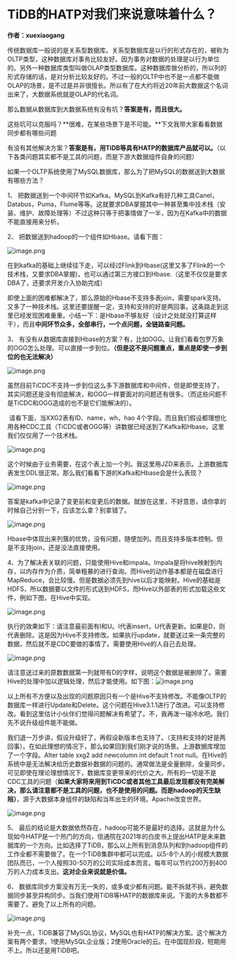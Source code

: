 # TiDB的HATP对我们来说意味着什么？

**作者：xuexiaogang**



传统数据库一般说的是关系型数据库。关系型数据库是以行的形式存在的，被称为OLTP类型，这种数据库对事务比较友好。因为事务对数据的处理是以行为单位的。另外一种数据库类型叫做OLAP类型数据库。这种数据库做分析的，所以列的形式存储的话，是对分析比较友好的。不过一般的OLTP中也不是一点都不能做OLAP的场景，是不过是并非很擅长。所以有了在大约将近20年前大数据这个名词出来了，大数据系统就是OLAP的代名词。

​     那么数据从数据库到大数据系统有没有坑？**答案是有，而且很大。**

​     这些坑可以克服吗？**很难，在某些场景下是不可能。**下文我带大家看看数据同步都有哪些问题

​    有没有其他解决方案？**答案是有，用TiDB等具有HATP的数据库产品就可以。**（以下各类问题其实都不是工具的问题，而是下游大数据组件自身的问题）

​     如果一个OLTP系统使用了MySQL数据库，那么为了把MySQL的数据送到大数据有哪些方法？

1、 把数据送到一个中间环节如Kafka。MySQL到Kafka有好几种工具Canel，Databus，Puma，Flume等等。这就要求DBA掌握其中一种甚至集中技术栈（安装、维护、故障处理等）不过这种只等于把事情做了一半，因为在Kafka中的数据不能直接用来分析。

2、 把数据送到hadoop的一个组件如Hbase。请看下图：

![image.png](https://tidb-blog.oss-cn-beijing.aliyuncs.com/media/image-1647934285946.png)



在到kafka的基础上继续往下走，可以经过Flink到Hbase(这里又多了Flink的一个技术栈，又要求DBA掌握)，也可以通过第三方接口到Hbase.（这里不仅仅是要求DBA了，还要求开发介入协助完成）

   即使上面的困难都解决了，那么原始的Hbase不支持多表join，需要spark支持。又多了一种技术栈。这里还要提醒一定，支持和支持的好是两回事。这条路走到这里已经发现困难重重。小结一下：是Hbase不够友好（设计之处就没打算这样干），而且**中间环节众多，全部串行，一个点问题，全链路查问题。**



3、 有没有从数据库直接到Hbase的方案？有，比如OGG。让我们看看包罗万象的OGG怎么处理。可以直接一步到位。**（但是这不是问题重点，重点是即使一步到位的也无法解决）**

![image.png](https://tidb-blog.oss-cn-beijing.aliyuncs.com/media/image-1647934346097.png)



​     虽然目前TiCDC不支持一步到位这么多下游数据库和中间件，但是即使支持了，其实问题还是没有彻底解决，和OGG一样要面对的问题还有很多。（而这些问题不是TiCDC和OGG造成的也不是它们能解决的）。

​    请看下面，当XXG2表有ID、name，wh，hao 4个字段。而且我们假设都理想化用各种CDC工具（TiCDC或者OGG等）讲数据已经送到了Kafka和Hbase。这里我们仅仅用了一个技术栈。

![image.png](https://tidb-blog.oss-cn-beijing.aliyuncs.com/media/image-1647934416283.png)

​     这个时候由于业务需要，在这个表上加一个列。我这里用JZD来表示。上游数据库表发生DDL很正常。那么我们看看下游的Kafka和Hbase会是什么表现？

![image.png](https://tidb-blog.oss-cn-beijing.aliyuncs.com/media/image-1647934440863.png)

​     答案是kafka中记录了变更前和变更后的数据。就放在这里，不好意思，请你拿的时候自己分别一下，应该怎么拿？别拿错了。

![image.png](https://tidb-blog.oss-cn-beijing.aliyuncs.com/media/image-1647934480425.png)

​     Hbase中体现出来列簇的优势，没有问题，随便加列。而且支持多版本控制。但是不支持join，还是没法直接使用。

4、为了解决表关联的问题，只能使用Hive和impala。Impala是将hive映射到内存，以内存作为介质，简单粗暴的进行查询。而Hive的动作基本都是在磁盘进行MapReduce，会比较慢。但是数据必须先到hive以后才能映射。Hive的基础是HDFS，所以数据要以文件的形式送到HDFS，而Hive以外部表的形式加载这些文件，例如下图，在Hive中实现。

![image.png](https://tidb-blog.oss-cn-beijing.aliyuncs.com/media/image-1647934553038.png)

​     执行的效果如下：请注意最前面有I和U。I代表insert，U代表更新。如果是D，则代表删除。这是因为Hive不支持修改。如果执行update，就要送过来一条完整的数据，然后就不是CDC要做的事情了。需要使用Hive的人自己去处理。

![image.png](https://tidb-blog.oss-cn-beijing.aliyuncs.com/media/image-1647934578401.png)

​      请注意送过来的原数数据第一列就带有D的字样，说明这个数据是被删除了。需要Hive的处理中加以逻辑处理，然后才能使用。如下图：![image.png](https://tidb-blog.oss-cn-beijing.aliyuncs.com/media/image-1647934603696.png)

​      以上所有不方便以及出现的问题原因只有一个是Hive不支持修改。不能像OLTP的数据库一样进行Update和Delete。这个问题在Hive3.1.1进行了改进。可以支持修改。看到这里估计小伙伴们觉得问题解决有希望了。不，我再泼一碰冷水吧。我们先不说升级组件能不能做。

​     我们退一万步讲，假设升级好了，再假设新版本也支持了。（支持和支持的好是两回事）。在如此理想的情况下，那么如果回到我们刚才说的场景。上游数据库增加了一个字段。Alter table xxg2 add  newcolumn int default 1 not null。在Hive的系统中是无法解决给历史数据补数据的问题的。通常做法是全量删除，全量同步。可见即使在理论理想情况下，数据库变更带来的代价之大。所有的一切是不是CDC工具的问题（**如果大家将来用到TiCDC或者其他工具最后发现都没有完美解决，那么请注意都不是工具的问题，也不是使用的问题。而是hadoop的天生缺陷）**，源于大数据本身组件的缺陷和当年出生的环境。Apache改变世界。

![image.png](https://tidb-blog.oss-cn-beijing.aliyuncs.com/media/image-1647934721112.png)

5、 最后的结论是大数据依然存在，hadoop可能不是最好的选择。这就是为什么现如今HATP是一个热门的方向，信通院在2021年的白皮书上提出HATP是未来数据库的一个方向。比如选择了TiDB，那么以上所有到消息队列和到hadoop组件的工作全都不需要做了。在一个TiDB集群中都可以完成。以5-8个人的小规模大数据团队而已，一个人按照30-50万的公司实际成本而言。每年可以节约200万到400万的人力成本支出。**这对企业来说就是价值。**

6、 数据库同步方案没有万无一失的，或多或少都有问题。能不拆就不拆，避免数据同步甚至异构同步。当我们使用TiDB等HATP的数据库来说。下面的大多数都不需要了。避免了以上所有的问题。

![image.png](https://tidb-blog.oss-cn-beijing.aliyuncs.com/media/image-1647934769195.png)

补充一点，TiDB兼容了MySQL协议，MySQL也有HATP的解决方案。这个解决方案有两个要求，1使用MySQL企业版；2使用Oracle的云。在中国现阶段，短期用不上。所以还是用TiDB吧。